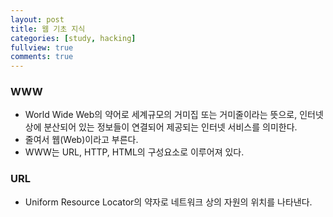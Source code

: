 ```yaml
---
layout: post
title: 웹 기초 지식
categories: [study, hacking]
fullview: true
comments: true
---
```


### WWW
- World Wide Web의 약어로 세계규모의 거미집 또는 거미줄이라는 뜻으로, 인터넷상에 분산되어 있는 정보들이 연결되어 제공되는 인터넷 서비스를 의미한다.
- 줄여서 웹(Web)이라고 부른다.
- WWW는 URL, HTTP, HTML의 구성요소로 이루어져 있다.

### URL
- Uniform Resource Locator의 약자로 네트워크 상의 자원의 위치를 나타낸다.
